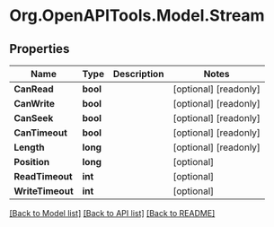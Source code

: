 # Org.OpenAPITools.Model.Stream

## Properties

Name | Type | Description | Notes
------------ | ------------- | ------------- | -------------
**CanRead** | **bool** |  | [optional] [readonly] 
**CanWrite** | **bool** |  | [optional] [readonly] 
**CanSeek** | **bool** |  | [optional] [readonly] 
**CanTimeout** | **bool** |  | [optional] [readonly] 
**Length** | **long** |  | [optional] [readonly] 
**Position** | **long** |  | [optional] 
**ReadTimeout** | **int** |  | [optional] 
**WriteTimeout** | **int** |  | [optional] 

[[Back to Model list]](../README.md#documentation-for-models) [[Back to API list]](../README.md#documentation-for-api-endpoints) [[Back to README]](../README.md)

